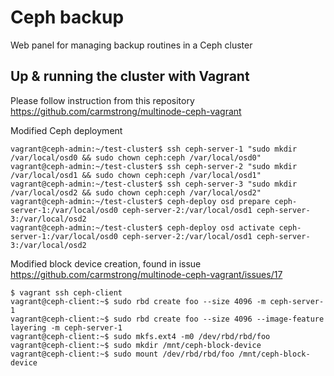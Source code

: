 # Ceph backup
Web panel for managing backup routines in a Ceph cluster

## Up & running the cluster with Vagrant
Please follow instruction from this repository https://github.com/carmstrong/multinode-ceph-vagrant


Modified Ceph deployment

```
vagrant@ceph-admin:~/test-cluster$ ssh ceph-server-1 "sudo mkdir /var/local/osd0 && sudo chown ceph:ceph /var/local/osd0"
vagrant@ceph-admin:~/test-cluster$ ssh ceph-server-2 "sudo mkdir /var/local/osd1 && sudo chown ceph:ceph /var/local/osd1"
vagrant@ceph-admin:~/test-cluster$ ssh ceph-server-3 "sudo mkdir /var/local/osd2 && sudo chown ceph:ceph /var/local/osd2"
vagrant@ceph-admin:~/test-cluster$ ceph-deploy osd prepare ceph-server-1:/var/local/osd0 ceph-server-2:/var/local/osd1 ceph-server-3:/var/local/osd2
vagrant@ceph-admin:~/test-cluster$ ceph-deploy osd activate ceph-server-1:/var/local/osd0 ceph-server-2:/var/local/osd1 ceph-server-3:/var/local/osd2
```

Modified block device creation, found in issue https://github.com/carmstrong/multinode-ceph-vagrant/issues/17

```
$ vagrant ssh ceph-client
vagrant@ceph-client:~$ sudo rbd create foo --size 4096 -m ceph-server-1
vagrant@ceph-client:~$ sudo rbd create foo --size 4096 --image-feature layering -m ceph-server-1
vagrant@ceph-client:~$ sudo mkfs.ext4 -m0 /dev/rbd/rbd/foo
vagrant@ceph-client:~$ sudo mkdir /mnt/ceph-block-device
vagrant@ceph-client:~$ sudo mount /dev/rbd/rbd/foo /mnt/ceph-block-device
```

